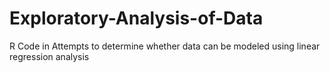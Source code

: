 # Exploratory-Analysis-of-Data
R Code in Attempts to determine whether data can be modeled using linear regression analysis
